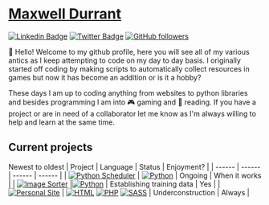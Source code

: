# [Maxwell Durrant](https://maxwelldurrant.co.uk)

[![Linkedin Badge](https://img.shields.io/badge/-Maxwell%20Durrant-blue?style=social&logo=Linkedin&logoColor=blue&link=https://www.linkedin.com/in/https://www.linkedin.com/in/maxwell-durrant/)](https://www.linkedin.com/in/maxwell-durrant/) [![Twitter Badge](http://img.shields.io/badge/-@maxwell_durrant-1ca0f1?style=social&logo=twitter&logoColor=blue&link=https://twitter.com/maxwell_durrant)](https://twitter.com/maxwell_durrant) [![GitHub followers](https://img.shields.io/github/followers/MPSTR24?label=Follow&style=social)](https://github.com/MPSTR24/?tab=follow) 

:wave: Hello! Welcome to my github profile, here you will see all of my various antics as I keep attempting to code on my day to day basis. I originally started off coding by making scripts to automatically collect resources in games but now it has become an addition or is it a hobby?

These days I am up to coding anything from websites to python libraries and besides programming I am into :video_game: gaming and :book: reading. If you have a project or are in need of a collaborator let me know as I'm always willing to help and learn at the same time.

## Current projects

Newest to oldest
| Project | Language | Status | Enjoyment? |
| ------ | ------ | ------ | ------ |
| [![Python Scheduler](https://img.shields.io/static/v1?label=Python%20Scheduler&message=%20&color=000605&logo=github&logoColor=white&labelColor=000605)](link) | [![Python](https://img.shields.io/static/v1?label=&message=Python&color=3C78A9&logo=python&logoColor=FFFFFF)](https://www.python.org/)  | Ongoing | When it works |
| [![Image Sorter](https://img.shields.io/static/v1?label=Image%20Sorter%20CNN&message=%20&color=000605&logo=github&logoColor=white&labelColor=000605)](link) |[![Python](https://img.shields.io/static/v1?label=&message=Python&color=3C78A9&logo=python&logoColor=FFFFFF)](https://www.python.org/) | Establishing training data | Yes |
| [![Personal Site](https://img.shields.io/static/v1?label=Personal%20Site&message=%20&color=000605&logo=github&logoColor=white&labelColor=000605)](link) | [![HTML](https://img.shields.io/static/v1?label=&message=HTML&color=ff751a&logo=HTML5&logoColor=FFFFFF)](https://developer.mozilla.org/en-US/docs/Web/Guide/HTML/HTML5) [![PHP](https://img.shields.io/static/v1?label=&message=PHP&color=8993be&logo=PHP&logoColor=FFFFFF)](https://www.php.net/) [![SASS](https://img.shields.io/static/v1?label=&message=Sass&color=CC6699&logo=SASS&logoColor=FFFFFF)](https://sass-lang.com/) | Underconstruction | Always |
